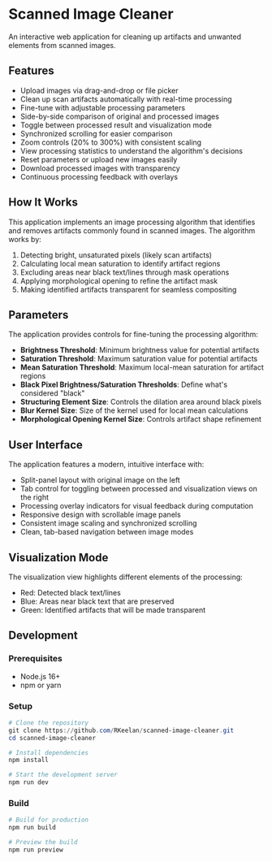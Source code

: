 # Scanned Image Cleaner

An interactive web application for cleaning up artifacts and unwanted elements from scanned images.

## Features

- Upload images via drag-and-drop or file picker
- Clean up scan artifacts automatically with real-time processing
- Fine-tune with adjustable processing parameters
- Side-by-side comparison of original and processed images
- Toggle between processed result and visualization mode
- Synchronized scrolling for easier comparison
- Zoom controls (20% to 300%) with consistent scaling
- View processing statistics to understand the algorithm's decisions
- Reset parameters or upload new images easily
- Download processed images with transparency
- Continuous processing feedback with overlays

## How It Works

This application implements an image processing algorithm that identifies and removes artifacts commonly found in scanned images. The algorithm works by:

1. Detecting bright, unsaturated pixels (likely scan artifacts)
2. Calculating local mean saturation to identify artifact regions
3. Excluding areas near black text/lines through mask operations
4. Applying morphological opening to refine the artifact mask
5. Making identified artifacts transparent for seamless compositing

## Parameters

The application provides controls for fine-tuning the processing algorithm:

- **Brightness Threshold**: Minimum brightness value for potential artifacts
- **Saturation Threshold**: Maximum saturation value for potential artifacts
- **Mean Saturation Threshold**: Maximum local-mean saturation for artifact regions
- **Black Pixel Brightness/Saturation Thresholds**: Define what's considered "black"
- **Structuring Element Size**: Controls the dilation area around black pixels
- **Blur Kernel Size**: Size of the kernel used for local mean calculations
- **Morphological Opening Kernel Size**: Controls artifact shape refinement

## User Interface

The application features a modern, intuitive interface with:

- Split-panel layout with original image on the left
- Tab control for toggling between processed and visualization views on the right
- Processing overlay indicators for visual feedback during computation
- Responsive design with scrollable image panels
- Consistent image scaling and synchronized scrolling
- Clean, tab-based navigation between image modes

## Visualization Mode

The visualization view highlights different elements of the processing:
- Red: Detected black text/lines
- Blue: Areas near black text that are preserved
- Green: Identified artifacts that will be made transparent

## Development

### Prerequisites

- Node.js 16+
- npm or yarn

### Setup

```powershell
# Clone the repository
git clone https://github.com/RKeelan/scanned-image-cleaner.git
cd scanned-image-cleaner

# Install dependencies
npm install

# Start the development server
npm run dev
```

### Build

```powershell
# Build for production
npm run build

# Preview the build
npm run preview
```
